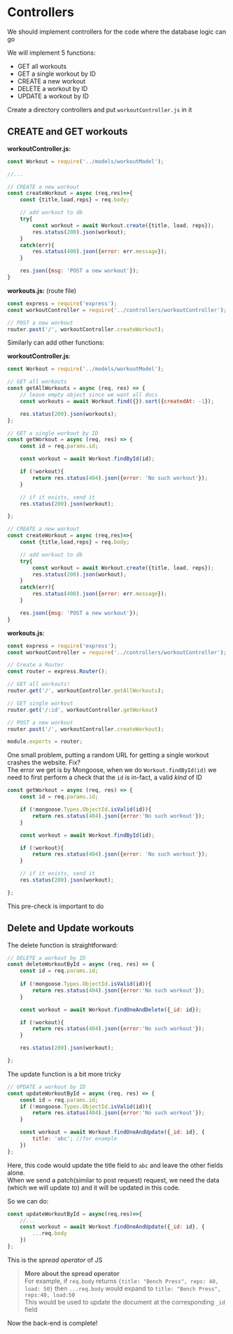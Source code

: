 # Controllers

We should implement controllers for the code where the database logic can go

We will implement 5 functions:
- GET all workouts
- GET a single workout by ID
- CREATE a new workout
- DELETE a workout by ID
- UPDATE a workout by ID

Create a directory controllers and put `workoutController.js` in it



## CREATE and GET workouts

**workoutController.js:**
```js
const Workout = require('../models/workoutModel');

//...

// CREATE a new workout
const createWorkout = async (req,res)=>{
    const {title,load,reps} = req.body;

    // add workout to db
    try{
        const workout = await Workout.create({title, load, reps});
        res.status(200).json(workout);
    }
    catch(err){
        res.status(400).json({error: err.message});
    }

    res.json({msg: 'POST a new workout'});
}
```

**workouts.js:** (route file)
```js
const express = require('express');
const workoutController = require('../controllers/workoutController');

// POST a new workout
router.post('/', workoutController.createWorkout);
```

Similarly can add other functions:

**workoutController.js**:
```js
const Workout = require('../models/workoutModel');

// GET all workouts
const getAllWorkouts = async (req, res) => {
    // leave empty object since we want all docs
    const workouts = await Workout.find({}).sort({createdAt: -1}); 

    res.status(200).json(workouts);
};

// GET a single workout by ID
const getWorkout = async (req, res) => {
    const id = req.params.id; 

    const workout = await Workout.findById(id);

    if (!workout){
        return res.status(404).json({error: 'No such workout'});
    }

    // if it exists, send it
    res.status(200).json(workout);

};

// CREATE a new workout
const createWorkout = async (req,res)=>{
    const {title,load,reps} = req.body;

    // add workout to db
    try{
        const workout = await Workout.create({title, load, reps});
        res.status(200).json(workout);
    }
    catch(err){
        res.status(400).json({error: err.message});
    }

    res.json({msg: 'POST a new workout'});
}
```

**workouts.js**:

```js
const express = require('express');
const workoutController = require('../controllers/workoutController');

// Create a Router
const router = express.Router();

// GET all workouts!
router.get('/', workoutController.getAllWorkouts);

// GET single workout
router.get('/:id', workoutController.getWorkout)

// POST a new workout
router.post('/', workoutController.createWorkout);

module.exports = router;
```


One small problem, putting a random URL for getting a single workout crashes the website. Fix?<br>
The error we get is by Mongoose, when we do `Workout.findById(id)` we need to first perform a check that the `id` is in-fact, a valid *kind* of ID

```js
const getWorkout = async (req, res) => {
    const id = req.params.id; 

    if (!mongoose.Types.ObjectId.isValid(id)){
        return res.status(404).json({error:'No such workout'});
    }

    const workout = await Workout.findById(id);

    if (!workout){
        return res.status(404).json({error: 'No such workout'});
    }

    // if it exists, send it
    res.status(200).json(workout);

};
```
This pre-check is important to do

## Delete and Update workouts

The delete function is straightforward:
```js
// DELETE a workout by ID
const deleteWorkoutById = async (req, res) => {
    const id = req.params.id;
    
    if (!mongoose.Types.ObjectId.isValid(id)){
        return res.status(404).json({error:'No such workout'});
    }

    const workout = await Workout.findOneAndDelete({_id: id});

    if (!workout){
        return res.status(404).json({error:'No such workout'});
    }

    res.status(200).json(workout);

};
```

The update function is a bit more tricky

```js
// UPDATE a workout by ID
const updateWorkoutById = async (req, res) => {
    const id = req.params.id;
    if (!mongoose.Types.ObjectId.isValid(id)){
        return res.status(404).json({error:'No such workout'});
    }

    const workout = await Workout.findOneAndUpdate({_id: id}, {
        title: 'abc'; //for example
    })
};

```
Here, this code would update the title field to `abc` and leave the other fields alone.<br>
When we send a patch(similar to post request) request, we need the data (which we will update *to*) and it will be updated in this code.

So we can do:
```js
const updateWorkoutById = async(req,res)=>{
    //...
    const workout = await Workout.findOneAndUpdate({_id: id}, {
        ...req.body
    })
};
```
This is the *spread operator* of JS
> **More about the spread operator**<br>
> For example, if `req.body` returns `{title: "Bench Press", reps: 40, load: 50}` then `...req.body` would expand to `title: "Bench Press", reps:40, load:50`<br>
> This would be used to update the document at the corresponding `_id` field


Now the back-end is complete!
